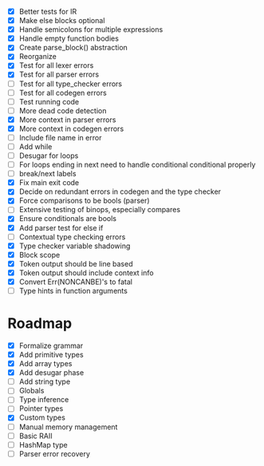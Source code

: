 - [x] Better tests for IR
- [x] Make else blocks optional
- [x] Handle semicolons for multiple expressions
- [x] Handle empty function bodies
- [x] Create parse_block() abstraction
- [x] Reorganize
- [x] Test for all lexer errors
- [x] Test for all parser errors
- [ ] Test for all type_checker errors
- [ ] Test for all codegen errors
- [ ] Test running code
- [ ] More dead code detection
- [x] More context in parser errors
- [x] More context in codegen errors
- [ ] Include file name in error
- [ ] Add while
- [ ] Desugar for loops
- [ ] For loops ending in next need to handle conditional conditional properly
- [ ] break/next labels
- [x] Fix main exit code
- [x] Decide on redundant errors in codegen and the type checker
- [x] Force comparisons to be bools (parser)
- [ ] Extensive testing of binops, especially compares
- [x] Ensure conditionals are bools
- [x] Add parser test for else if
- [ ] Contextual type checking errors
- [x] Type checker variable shadowing
- [x] Block scope
- [x] Token output should be line based
- [x] Token output should include context info
- [x] Convert Err(NONCANBE)'s to fatal
- [ ] Type hints in function arguments

# Roadmap
- [x] Formalize grammar
- [x] Add primitive types
- [x] Add array types
- [x] Add desugar phase
- [ ] Add string type
- [ ] Globals
- [ ] Type inference
- [ ] Pointer types
- [x] Custom types
- [ ] Manual memory management
- [ ] Basic RAII
- [ ] HashMap type
- [ ] Parser error recovery
